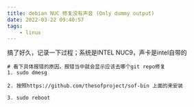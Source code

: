 ```yaml
---
title: debian NUC 修复没有声音 (Only dummy output)
date: 2022-03-22 09:40:57
tags:
    - linux
---
```


搞了好久，记录一下过程；系统是INTEL NUC9，声卡是intel自带的

```shell
# 看下具体报错的原因，报错当中就会显示应该去哪个git repo修复
1. sudo dmesg 

2. 按照https://github.com/thesofproject/sof-bin 上面的来安装

3. sudo reboot

```